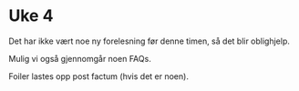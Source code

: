 # Uke 4

Det har ikke vært noe ny forelesning før denne timen, så det blir oblighjelp.

Mulig vi også gjennomgår noen FAQs.

Foiler lastes opp post factum (hvis det er noen).

